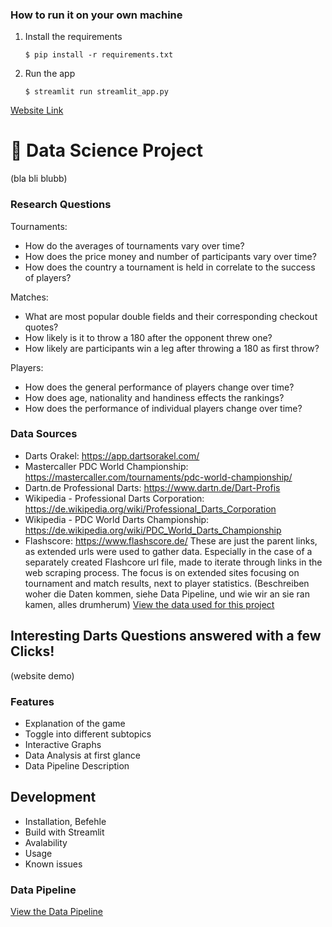 ### How to run it on your own machine

1. Install the requirements

   ```
   $ pip install -r requirements.txt
   ```

2. Run the app

   ```
   $ streamlit run streamlit_app.py
   ```

[Website Link](https://dartsdatascienceproject-xk6arvxz2k8qj5galyqcqv.streamlit.app/)

# :dart: Data Science Project
(bla bli blubb)

### Research Questions
Tournaments:
- How do the averages of tournaments vary over time?
- How does the price money and number of participants vary over time?
- How does the country a tournament is held in correlate to the success of players?

Matches:
- What are most popular double fields and their corresponding checkout quotes?
- How likely is it to throw a 180 after the opponent threw one?
- How likely are participants win a leg after throwing a 180 as first throw?

Players:
- How does the general performance of players change over time?
- How does age, nationality and handiness effects the rankings?
- How does the performance of individual players change over time?

### Data Sources
- Darts Orakel: https://app.dartsorakel.com/
- Mastercaller PDC World Championship: https://mastercaller.com/tournaments/pdc-world-championship/
- Dartn.de Professional Darts: https://www.dartn.de/Dart-Profis
- Wikipedia - Professional Darts Corporation: https://de.wikipedia.org/wiki/Professional_Darts_Corporation
- Wikipedia - PDC World Darts Championship: https://de.wikipedia.org/wiki/PDC_World_Darts_Championship
- Flashscore: https://www.flashscore.de/
These are just the parent links, as extended urls were used to gather data. Especially in the case of a
separately created Flashcore url file, made to iterate through links in the web scraping process.
The focus is on extended sites focusing on tournament and match results, next to player statistics.
(Beschreiben woher die Daten kommen, siehe Data Pipeline, und wie wir an sie ran kamen, alles drumherum)
[View the data used for this project](Data/)

## Interesting Darts Questions answered with a few Clicks!
(website demo)

### Features
- Explanation of the game
- Toggle into different subtopics
- Interactive Graphs
- Data Analysis at first glance
- Data Pipeline Description

## Development
- Installation, Befehle
- Build with Streamlit
- Avalability
- Usage
- Known issues

### Data Pipeline

[View the Data Pipeline](https://github.com/EmilieTr/darts_data_science_project/blob/main/data_pipelining.txt)

